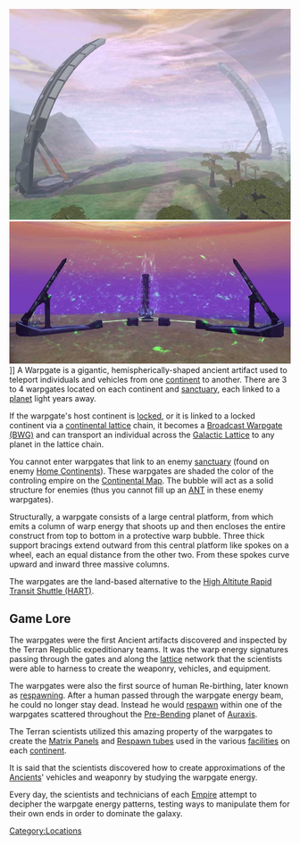 ![](images/Warp.jpg "fig:Warp.jpg") ![](images/Biwarp.jpg "fig:Biwarp.jpg")\]\] A
Warpgate is a gigantic, hemispherically-shaped ancient artifact used to
teleport individuals and vehicles from one
[continent](continent.md) to another. There are 3 to 4 warpgates
located on each continent and [sanctuary](sanctuary.md), each
linked to a [planet](planet.md) light years away.

If the warpgate's host continent is
[locked](continental_lock.md), or it is linked to a locked
continent via a [continental lattice](lattice.md) chain, it
becomes a [Broadcast Warpgate (BWG)](Broadcast_warpgate.md) and
can transport an individual across the [Galactic
Lattice](Galactic_Lattice.md) to any planet in the lattice
chain.

You cannot enter warpgates that link to an enemy
[sanctuary](sanctuary.md) (found on enemy [Home
Continents](Home_Continent.md)). These warpgates are shaded the
color of the controling empire on the [Continental
Map](Continental_Map.md). The bubble will act as a solid
structure for enemies (thus you cannot fill up an [ANT](Advanced_Nanite_Transport.md)
in these enemy warpgates).

Structurally, a warpgate consists of a large central platform, from
which emits a column of warp energy that shoots up and then encloses the
entire construct from top to bottom in a protective warp bubble. Three
thick support bracings extend outward from this central platform like
spokes on a wheel, each an equal distance from the other two. From these
spokes curve upward and inward three massive columns.

The warpgates are the land-based alternative to the [High Altitute Rapid
Transit Shuttle (HART)](HART.md).

## Game Lore

The warpgates were the first Ancient artifacts discovered and inspected
by the Terran Republic expeditionary teams. It was the warp energy
signatures passing through the gates and along the
[lattice](lattice.md) network that the scientists were able to
harness to create the weaponry, vehicles, and equipment.

The warpgates were also the first source of human Re-birthing, later
known as [respawning](respawn.md). After a human passed through
the warpgate energy beam, he could no longer stay dead. Instead he would
[respawn](respawn.md) within one of the warpgates scattered
throughout the [Pre-Bending](The_Bending.md) planet of
[Auraxis](Auraxis.md).

The Terran scientists utilized this amazing property of the warpgates to
create the [Matrix Panels](Matrix_Panel.md) and [Respawn
tubes](Respawn_Tube.md) used in the various
[facilities](facilities.md) on each
[continent](continent.md).

It is said that the scientists discovered how to create approximations
of the [Ancients](Ancients.md)' vehicles and weaponry by
studying the warpgate energy.

Every day, the scientists and technicians of each
[Empire](Empire.md) attempt to decipher the warpgate energy
patterns, testing ways to manipulate them for their own ends in order to
dominate the galaxy.

[Category:Locations](Category:Locations.md)
